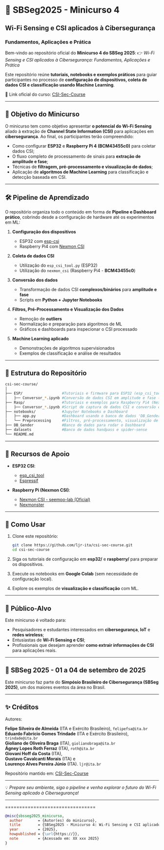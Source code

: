 # 📡 SBSeg2025 - Minicurso 4

## Wi-Fi Sensing e CSI aplicados à Cibersegurança

### Fundamentos, Aplicações e Prática

Bem-vindo ao repositório oficial do **Minicurso 4 do SBSeg 2025**:
👉 *Wi-Fi Sensing e CSI aplicados à Cibersegurança: Fundamentos, Aplicações e Prática*

Este repositório reúne **tutoriais, notebooks e exemplos práticos** para guiar participantes no processo de **configuração de dispositivos, coleta de dados CSI e classificação usando Machine Learning**.

🔗 Link oficial do curso: [CSI-Sec-Course](https://github.com/ljr-ita/csi-sec-course)

---

## 🎯 Objetivo do Minicurso

O minicurso tem como objetivo apresentar **o potencial do Wi-Fi Sensing** aliado à extração de **Channel State Information (CSI)** para aplicações em **cibersegurança**.
Ao final, os participantes terão compreendido:

* Como configurar **ESP32** e **Raspberry Pi 4 (BCM43455c0)** para coletar dados CSI;
* O fluxo completo de processamento de sinais para **extração de amplitude e fase**;
* Técnicas de **filtragem, pré-processamento e visualização de dados**;
* Aplicação de **algoritmos de Machine Learning** para classificação e detecção baseada em CSI.

---

## 🛠️ Pipeline de Aprendizado

O repositório organiza todo o conteúdo em forma de **Pipeline e Dashboard prático**, cobrindo desde a configuração de hardware até os experimentos em ML:

1. **Configuração dos dispositivos**

   * ESP32 com [esp-csi](https://github.com/espressif/esp-csi)
   * Raspberry Pi4 com [Nexmon CSI](https://github.com/seemoo-lab/nexmon_csi)

2. **Coleta de dados CSI**

   * Utilização do `esp_csi_tool.py` (ESP32)
   * Utilização do `nexmon_csi` (Raspberry Pi4 - **BCM43455c0**)

3. **Conversão dos dados**

   * Transformação de dados CSI **complexos/binários** para **amplitude e fase**
   * Scripts em **Python + Jupyter Notebooks**

4. **Filtros, Pré-Processamento e Visualização dos Dados**

   * Remoção de **outliers**
   * Normalização e preparação para algoritmos de ML
   * Gráficos e dashboards para inspecionar o CSI processado

6. **Machine Learning aplicado**

   * Demonstrações de algoritmos supervisionados
   * Exemplos de classificação e análise de resultados

---

## 📂 Estrutura do Repositório

```bash
csi-sec-course/
│
├── ESP/                  #Tutoriais e firmware para ESP32 (esp_csi_tool)
│   ├── Conversor_*.ipynb #Conversão de dados CSI em amplitude e fase (para ESP)
├── Rasp/                 #Tutoriais e exemplos para Raspberry Pi4 (Nexmon CSI)
│   ├── Conversor_*.ipynb #Script de captura de dados CSI e conversão em amplitude e fase (para Rasp)
├── notebooks/            #Jupyter Notebooks e Dashboard
│   ├── app.py            #Dashboard usando o banco de dados 'DB_Gender'
│   └── Preprocessing     #Filtros, pré-processamento, visualização de dados, treinamento e classificação de modelos
├── DB_Gender             #Banco de dados para rodar o Dashboard
├── datasets              #Banco de dados handpass e spider-sense
└── README.md
```

---

## 📘 Recursos de Apoio

* **ESP32 CSI**:

  * [esp_csi_tool](https://github.com/espressif/esp-csi/blob/master/README.md)
  * [Espressif](https://github.com/espressif/esp-csi/blob/master/examples/esp-radar/console_test/README.md)

* **Raspberry Pi (Nexmon CSI)**:

  * [Nexmon CSI - seemoo-lab (Oficial)](https://github.com/seemoo-lab/nexmon_csi)
  * [Nexmonster](https://github.com/nexmonster/nexmon_csi/tree/pi-5.10.92)

---

## 🚀 Como Usar

1. Clone este repositório:

   ```bash
   git clone https://github.com/ljr-ita/csi-sec-course.git
   cd csi-sec-course
   ```

2. Siga os tutoriais de configuração em **esp32/** e **raspberry/** para preparar os dispositivos.

3. Execute os notebooks em **Google Colab** (sem necessidade de configuração local).

4. Explore os exemplos de **visualização e classificação** com ML.

---

## 👥 Público-Alvo

Este minicurso é voltado para:

* Pesquisadores e estudantes interessados em **cibersegurança**, **IoT** e **redes wireless**;
* Entusiastas de **Wi-Fi Sensing e CSI**;
* Profissionais que desejam aprender **como extrair informações de CSI** para aplicações reais.

---

## 📅 SBSeg 2025 - 01 a 04 de setembro de 2025

Este minicurso faz parte do **Simpósio Brasileiro de Cibersegurança (SBSeg 2025)**, um dos maiores eventos da área no Brasil.

---

## ✨ Créditos

Autores:

**Felipe Silveira de Almeida** (ITA e Exército Brasileiro),  `felipefsa@ita.br`  
**Eduardo Fabrício Gomes Trindade** (ITA e Exército Brasileiro),  `trindade@ita.br`  
**Gioliano de Oliveira Braga** (ITA),  `giolianobraga@ita.br`  
**Ágney Lopes Roth Ferraz** (ITA),  `roth@ita.br`  
**Giovani Hoff da Costa** (ITA),  
**Gustavo Cavalcanti Morais** (ITA) e  
**Lourenço Alves Pereira Júnio** (ITA).  `ljr@ita.br`  


Repositório mantido em: [CSI-Sec-Course](https://github.com/ljr-ita/csi-sec-course)

---

💡 *Prepare seu ambiente, siga o pipeline e venha explorar o futuro do Wi-Fi Sensing aplicado à Cibersegurança!*

---

================================
```bibtex
@misc{sbsseg2025_minicurso,
  author       = {Autor(es) do minicurso},
  title        = {SBSeg2025 - Minicurso 4: Wi-Fi Sensing e CSI aplicados à Cibersegurança: Fundamentos, Aplicações e Prática},
  year         = {2025},
  howpublished = {\url{https://}},
  note         = {Acessado em: XX xxx 2025}
}
```
